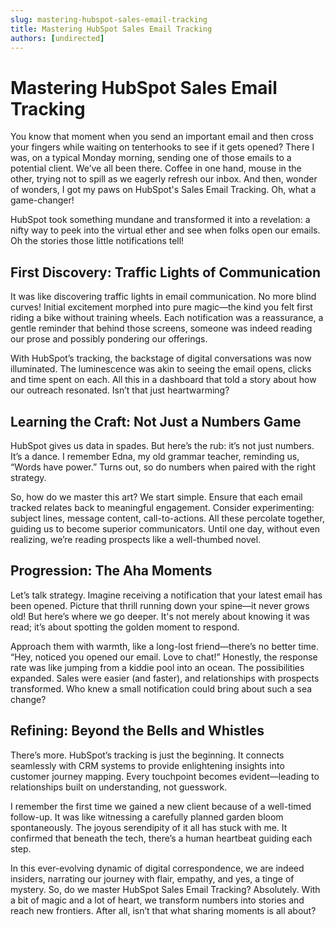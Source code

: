 ```yaml
---
slug: mastering-hubspot-sales-email-tracking
title: Mastering HubSpot Sales Email Tracking
authors: [undirected]
---
```


# Mastering HubSpot Sales Email Tracking

You know that moment when you send an important email and then cross your fingers while waiting on tenterhooks to see if it gets opened? There I was, on a typical Monday morning, sending one of those emails to a potential client. We’ve all been there. Coffee in one hand, mouse in the other, trying not to spill as we eagerly refresh our inbox. And then, wonder of wonders, I got my paws on HubSpot's Sales Email Tracking. Oh, what a game-changer!

HubSpot took something mundane and transformed it into a revelation: a nifty way to peek into the virtual ether and see when folks open our emails. Oh the stories those little notifications tell!

## First Discovery: Traffic Lights of Communication

It was like discovering traffic lights in email communication. No more blind curves! Initial excitement morphed into pure magic—the kind you felt first riding a bike without training wheels. Each notification was a reassurance, a gentle reminder that behind those screens, someone was indeed reading our prose and possibly pondering our offerings.

With HubSpot’s tracking, the backstage of digital conversations was now illuminated. The luminescence was akin to seeing the email opens, clicks and time spent on each. All this in a dashboard that told a story about how our outreach resonated. Isn’t that just heartwarming?

## Learning the Craft: Not Just a Numbers Game

HubSpot gives us data in spades. But here’s the rub: it’s not just numbers. It’s a dance. I remember Edna, my old grammar teacher, reminding us, “Words have power.” Turns out, so do numbers when paired with the right strategy.

So, how do we master this art? We start simple. Ensure that each email tracked relates back to meaningful engagement. Consider experimenting: subject lines, message content, call-to-actions. All these percolate together, guiding us to become superior communicators. Until one day, without even realizing, we’re reading prospects like a well-thumbed novel.

## Progression: The Aha Moments

Let’s talk strategy. Imagine receiving a notification that your latest email has been opened. Picture that thrill running down your spine—it never grows old! But here’s where we go deeper. It's not merely about knowing it was read; it’s about spotting the golden moment to respond.

Approach them with warmth, like a long-lost friend—there’s no better time. “Hey, noticed you opened our email. Love to chat!” Honestly, the response rate was like jumping from a kiddie pool into an ocean. The possibilities expanded. Sales were easier (and faster), and relationships with prospects transformed. Who knew a small notification could bring about such a sea change?

## Refining: Beyond the Bells and Whistles

There’s more. HubSpot’s tracking is just the beginning. It connects seamlessly with CRM systems to provide enlightening insights into customer journey mapping. Every touchpoint becomes evident—leading to relationships built on understanding, not guesswork.

I remember the first time we gained a new client because of a well-timed follow-up. It was like witnessing a carefully planned garden bloom spontaneously. The joyous serendipity of it all has stuck with me. It confirmed that beneath the tech, there’s a human heartbeat guiding each step.

In this ever-evolving dynamic of digital correspondence, we are indeed insiders, narrating our journey with flair, empathy, and yes, a tinge of mystery. So, do we master HubSpot Sales Email Tracking? Absolutely. With a bit of magic and a lot of heart, we transform numbers into stories and reach new frontiers. After all, isn’t that what sharing moments is all about?